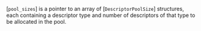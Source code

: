 [`pool_sizes`] is a pointer to an array of [`DescriptorPoolSize`]
structures, each containing a descriptor type and number of descriptors
of that type to be allocated in the pool.